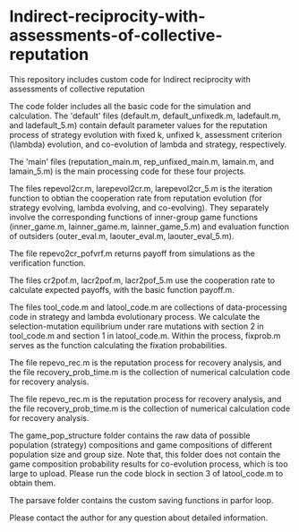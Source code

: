 # Indirect-reciprocity-with-assessments-of-collective-reputation

This repository includes custom code for Indirect reciprocity with assessments of collective reputation

The code folder includes all the basic code for the simulation and calculation. The 'default' files (default.m, default_unfixedk.m, ladefault.m, and ladefault_5.m) contain default parameter values for the reputation process of strategy evolution with fixed k, unfixed k, assessment criterion (\lambda) evolution, and co-evolution of lambda and strategy, respectively.

The 'main' files (reputation_main.m, rep_unfixed_main.m, lamain.m, and lamain_5.m) is the main processing code for these four projects. 

The files repevol2cr.m, larepevol2cr.m, larepevol2cr_5.m is the iteration function to obtian the cooperation rate from reputation evolution (for strategy evolving, lambda evolving, and co-evolving). They separately involve the corresponding functions of inner-group game functions (inner_game.m, lainner_game.m, lainner_game_5.m) and evaluation function of outsiders (outer_eval.m, laouter_eval.m, laouter_eval_5.m). 

The file repevo2cr_pofvrf.m returns payoff from simulations as the verification function. 

The files cr2pof.m, lacr2pof.m, lacr2pof_5.m use the cooperation rate to calculate expected payoffs, with the basic function payoff.m. 

The files tool_code.m and latool_code.m are collections of data-processing code in strategy and lambda evolutionary process. We calculate the selection-mutation equilibrium under rare mutations with section 2 in tool_code.m and section 1 in latool_code.m. Within the process, fixprob.m serves as the function calculating the fixation probabilities.

The file repevo_rec.m is the reputation process for recovery analysis, and the file recovery_prob_time.m is the collection of numerical calculation code for recovery analysis.

The file repevo_rec.m is the reputation process for recovery analysis, and the file recovery_prob_time.m is the collection of numerical calculation code for recovery analysis.

The game_pop_structure folder contains the raw data of possible population (strategy) compositions and game compositions of different population size and group size. Note that, this folder does not contain the game composition probability results for co-evolution process, which is too large to upload. Please run the code block in section 3 of latool_code.m to obtain them.

The parsave folder contains the custom saving functions in parfor loop. 

Please contact the author for any question about detailed information.
